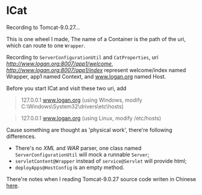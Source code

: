 # ICat

Recording to Tomcat-9.0.27...

This is one wheel I made, The name of a Container is the path of the uri, which can route to one ```Wrapper```.
 
Recording to ```ServerConfigurationUtil``` and ```CatProperties```, uri *http://www.logan.org:8007/app1/welcome*, *http://www.logan.org:8007/app1/index* represent welcome/index named Wrapper, app1 named Context, and www.logan.org named Host. 

Before you start ICat and visit these two uri, add

> 127.0.0.1 www.logan.org (using Windows, modify C:\Windows\System32\drivers\etc\hosts)

> 127.0.0.1 www.logan.org (using Linux, modify /etc/hosts)

Cause something are thought as 'physical work', there're following differences.

- There's no *XML* and *WAR* parser, one class named ```ServerConfigurationUtil``` will mock a runnable ```Server```;
- ```servletContent@Wrapper``` instead of ```service@Servlet``` will provide html;
- ```deployApps@HostConfig``` is an empty method.

There're notes when I reading Tomcat-9.0.27 source code writen in Chinese [here](xxx).
 